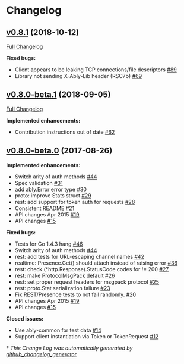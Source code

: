 # Changelog

## [v0.8.1](https://github.com/ably/ably-go/tree/v0.8.1) (2018-10-12)
[Full Changelog](https://github.com/ably/ably-go/compare/v0.8.0-beta.1...v0.8.1)

**Fixed bugs:**

- Client appears to be leaking TCP connections/file descriptors  [\#89](https://github.com/ably/ably-go/issues/89)
- Library not sending X-Ably-Lib header \(RSC7b\) [\#69](https://github.com/ably/ably-go/issues/69)

## [v0.8.0-beta.1](https://github.com/ably/ably-go/tree/v0.8.0-beta.1) (2018-09-05)
[Full Changelog](https://github.com/ably/ably-go/compare/v0.8.0-beta.0...v0.8.0-beta.1)

**Implemented enhancements:**

- Contribution instructions out of date [\#62](https://github.com/ably/ably-go/issues/62)

## [v0.8.0-beta.0](https://github.com/ably/ably-go/tree/v0.8.0-beta.0) (2017-08-26)
**Implemented enhancements:**

- Switch arity of auth methods [\#44](https://github.com/ably/ably-go/issues/44)
- Spec validation [\#31](https://github.com/ably/ably-go/issues/31)
- add ably.Error error type  [\#30](https://github.com/ably/ably-go/issues/30)
- proto: improve Stats struct [\#29](https://github.com/ably/ably-go/issues/29)
- rest: add support for token auth for requests [\#28](https://github.com/ably/ably-go/issues/28)
- Consistent README [\#21](https://github.com/ably/ably-go/issues/21)
- API changes Apr 2015 [\#19](https://github.com/ably/ably-go/issues/19)
- API changes [\#15](https://github.com/ably/ably-go/issues/15)

**Fixed bugs:**

- Tests for Go 1.4.3 hang [\#46](https://github.com/ably/ably-go/issues/46)
- Switch arity of auth methods [\#44](https://github.com/ably/ably-go/issues/44)
- rest: add tests for URL-escaping channel names [\#42](https://github.com/ably/ably-go/issues/42)
- realtime: Presence.Get\(\) should attach instead of raising error [\#36](https://github.com/ably/ably-go/issues/36)
- rest: check \(\*http.Response\).StatusCode codes for != 200 [\#27](https://github.com/ably/ably-go/issues/27)
- rest: make ProtocolMsgPack default [\#26](https://github.com/ably/ably-go/issues/26)
- rest: set proper request headers for msgpack protocol [\#25](https://github.com/ably/ably-go/issues/25)
- rest: proto.Stat serialization failure [\#23](https://github.com/ably/ably-go/issues/23)
- Fix REST/Presence tests to not fail randomly. [\#20](https://github.com/ably/ably-go/issues/20)
- API changes Apr 2015 [\#19](https://github.com/ably/ably-go/issues/19)
- API changes [\#15](https://github.com/ably/ably-go/issues/15)

**Closed issues:**

- Use ably-common for test data [\#14](https://github.com/ably/ably-go/issues/14)
- Support client instantiation via Token or TokenRequest [\#12](https://github.com/ably/ably-go/issues/12)



\* *This Change Log was automatically generated by [github_changelog_generator](https://github.com/skywinder/Github-Changelog-Generator)*